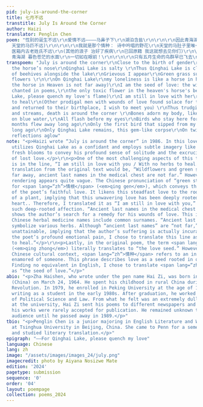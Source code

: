 ```yaml
---
pid: july-is-around-the-corner
title: 七月不远
transtitle: July Is Around the Corner
author: Haizi
translator: Penglin Chen
poem: "性别的诞生不远\r\n爱情不远————马鼻子下\r\n湖泊含盐\r\n\r\n\r\n因此青海湖不远\r\n湖畔一捆捆蜂箱\r\n使我显得凄凄迷人\r\n青草开满鲜花。\r\n\r\n\r\n青海湖上\r\n我的孤独如天堂的马匹\r\n(因此
  天堂的马匹不远)\r\n\r\n\r\n我就是那个情种： 诗中吟唱的野花\r\n天堂的马肚子里唯一含毒的野花\r\n(青海湖 请熄灭我的爱情！)\r\n\r\n\r\n野花青梗不远
  医箱内古老姓氏不远\r\n(其他的浪子 治好了疾病\r\n已回原籍 我这就想去见你们)\r\n\r\n\r\n因此爬山涉水死亡不远\r\n骨骼挂遍我身体\r\n如同蓝色水上的树枝\r\n\r\n\r\n啊！
  青海湖 暮色苍茫的水面\r\n一切如在眼前！\r\n\r\n\r\n只有五月生命的鸟群早已飞去\r\n只有饮我宝石的头一只鸟早已飞去\r\n只剩下青海湖 这宝石的尸体\r\n暮色苍茫的水面"
transpoem: "July is around the corner\r\nClose to the birth of gender\r\nLove is close---beneath
  the horse’s nose\r\nQinghai Lake is salty \r\nThus Qinghai Lake is close\r\nBundles
  of beehives alongside the lake\r\nGrievous I appear\r\nGreen grass suffused with
  flowers \r\n\r\nOn Qinghai Lake\r\nmy loneliness is like a horse in heaven\r\n(Thus
  the horse in Heaven is not far away)\r\nI am the seed of love: the wildflower being
  chanted in poems,\r\nthe only toxic flower in the heaven's horse's belly\r\n(Qinghai
  Lake, please quench my love's flame)\r\nI am still in love with her\r\nWith no herbs
  to heal\r\n(Other prodigal men with wounds of love found solace for their pain,
  and returned to their birthplace, I wish to meet you）\r\nThus trudging across mountains
  and streams, death is around the corner \r\nBones adorn my body, like branches floating
  on blue water,\r\nAll flash before my eyes\r\nBirds who stay here for only five
  months flew away long ago\r\nOnly the first bird that sipped from my flow flew away
  long ago\r\nOnly Qinghai Lake remains, this gem-like corpse\r\nOn twilit waters,
  reflections aglow"
note: "<p>Haizi wrote “July is around the corner” in 1986. In this love poem, Haizi
  utilizes Qinghai Lake as a confidant and employs subtle imagery like horses and
  fresh blooms to convey his profound sense of solitude and the excruciating pain
  of lost love.</p>\r\n<p>One of the most challenging aspects of this translation
  is in the line, “I am still in love with you / With no herbs to heal.” A direct
  translation from the original text would be, “Wildflowers and green stems are not
  far away, ancient last names in the medical chest are not far.” However, such a
  rendering appears quite vague. The Chinese pronunciation of “green stems” is a homophone
  for <span lang=“zh”>情根</span> (<em>qing gen</em>), which conveys the enduring nature
  of the poet’s faithful love. It likens this steadfast love to the root and stem
  of a plant, implying that this unwavering love has been deeply rooted in the poet's
  heart.. Therefore, I translated it as “I am still in love with you,” emphasizing
  such deep-rooted affection. “Ancient last names in the medical chest are not far”
  shows the author’s search for a remedy for his wounds of love. This is because many
  Chinese herbal medicine names include common surnames. “Ancient last names” thus
  symbolize various herbs. Although “ancient last names” are “not far,” they are still
  unattainable, implying that the author’s suffering is actually incurable. Signifying
  the poet’s profound emotional pain, I chose to translate this line as “with no herbs
  to heal.”</p>\r\n<p>Lastly, in the original poem, the term <span lang=“zh”>情种</span>
  (<em>qing zhong</em>) literally translates to “the love seed.” However, within the
  Chinese cultural context, <span lang=“zh”>情种</span> refers to an individual deeply
  enamored of someone. This phrase describes love as a seed rooted in one’s heart.
  Finding no equivalent in English, I chose to translate <span lang=“zh”>情种</span>
  as “the seed of love.”</p>"
abio: "<p>Zha Haishen, who wrote under the pen name Hai Zi, was born in Anhui Province
  (China) on March 24, 1964. He spent his childhood in rural China during the Cultural
  Revolution. In 1979, he enrolled in Peking University at the age of 15. He began
  writing as a student in the early 1980s. After graduation, he worked at China University
  of Political Science and Law. From what he felt was an extremely dull environment
  at the university, Hai Zi sent his poems to different newspapers and presses, but
  his works were rarely accepted for publication. He remained unknown to the general
  audience until he passed away in 1989.</p>"
tbio: "<p>Penglin Chen is a junior majoring in English Literature and World Literature
  at Tsinghua University in Beijing, China. She came to Penn for a semester in 2023
  and studied literary translation.</p>"
epigraph: "——For Qinghai Lake, please quench my love"
language: Chinese
lang: zh
image: "/assets/images/images_24/july.png"
imagecredit: photo by Aiyana Nosizwe Mate
edition: '2024'
pagetype: submission
sequence: '0'
order: '04'
layout: poempage
collection: poems_2024
---
```

